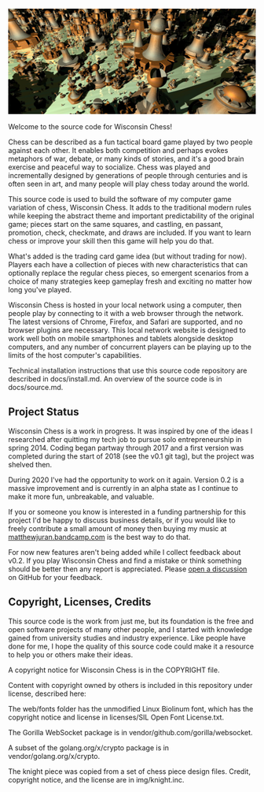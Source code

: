 ![Splash](https://github.com/pciet/wichess/blob/master/docs/splash.jpg)

Welcome to the source code for Wisconsin Chess!

Chess can be described as a fun tactical board game played by two people against each other. It enables both competition and perhaps evokes metaphors of war, debate, or many kinds of stories, and it's a good brain exercise and peaceful way to socialize. Chess was played and incrementally designed by generations of people through centuries and is often seen in art, and many people will play chess today around the world.

This source code is used to build the software of my computer game variation of chess, Wisconsin Chess. It adds to the traditional modern rules while keeping the abstract theme and important predictability of the original game; pieces start on the same squares, and castling, en passant, promotion, check, checkmate, and draws are included. If you want to learn chess or improve your skill then this game will help you do that.

What's added is the trading card game idea (but without trading for now). Players each have a collection of pieces with new characteristics that can optionally replace the regular chess pieces, so emergent scenarios from a choice of many strategies keep gameplay fresh and exciting no matter how long you've played.

Wisconsin Chess is hosted in your local network using a computer, then people play by connecting to it with a web browser through the network. The latest versions of Chrome, Firefox, and Safari are supported, and no browser plugins are necessary. This local network website is designed to work well both on mobile smartphones and tablets alongside desktop computers, and any number of concurrent players can be playing up to the limits of the host computer's capabilities.

Technical installation instructions that use this source code repository are described in docs/install.md. An overview of the source code is in docs/source.md.

## Project Status

Wisconsin Chess is a work in progress. It was inspired by one of the ideas I researched after quitting my tech job to pursue solo entrepreneurship in spring 2014. Coding began partway through 2017 and a first version was completed during the start of 2018 (see the v0.1 git tag), but the project was shelved then.

During 2020 I've had the opportunity to work on it again. Version 0.2 is a massive improvement and is currently in an alpha state as I continue to make it more fun, unbreakable, and valuable.

If you or someone you know is interested in a funding partnership for this project I'd be happy to discuss business details, or if you would like to freely contribute a small amount of money then buying my music at [matthewjuran.bandcamp.com](https://matthewjuran.bandcamp.com) is the best way to do that.

For now new features aren't being added while I collect feedback about v0.2. If you play Wisconsin Chess and find a mistake or think something should be better then any report is appreciated. Please [open a discussion](https://github.com/pciet/wichess/discussions) on GitHub for your feedback.

## Copyright, Licenses, Credits

This source code is the work from just me, but its foundation is the free and open software projects of many other people, and I started with knowledge gained from university studies and industry experience. Like people have done for me, I hope the quality of this source code could make it a resource to help you or others make their ideas.

A copyright notice for Wisconsin Chess is in the COPYRIGHT file.

Content with copyright owned by others is included in this repository under license, described here:

The web/fonts folder has the unmodified Linux Biolinum font, which has the copyright notice and license in licenses/SIL Open Font License.txt.

The Gorilla WebSocket package is in vendor/github.com/gorilla/websocket.

A subset of the golang.org/x/crypto package is in vendor/golang.org/x/crypto.

The knight piece was copied from a set of chess piece design files. Credit, copyright notice, and the license are in img/knight.inc.